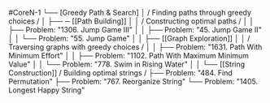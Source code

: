 #CoreN-1
└── [Greedy Path & Search]
    │   / Finding paths through greedy choices /
    │
    ├── ─ [[Path Building]]
    │   │   / Constructing optimal paths /
    │   │   ├── Problem: "1306. Jump Game III"
    │   │   ├── Problem: "45. Jump Game II"
    │   │   └── Problem: "55. Jump Game"
    │   │
    ├── [[Graph Exploration]]
    │   │   / Traversing graphs with greedy choices /
    │   │   ├── Problem: "1631. Path With Minimum Effort"
    │   │   ├── Problem: "1102. Path With Maximum Minimum Value"
    │   │   └── Problem: "778. Swim in Rising Water"
    │   │
    └── [[String Construction]]
        / Building optimal strings /
        ├── Problem: "484. Find Permutation"
        ├── Problem: "767. Reorganize String"
        └── Problem: "1405. Longest Happy String"